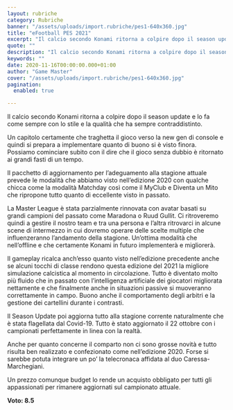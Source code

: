 ```yaml
---
layout: rubriche
category: Rubriche
banner: "/assets/uploads/import.rubriche/pes1-640x360.jpg"
title: "eFootball PES 2021"
excerpt: "Il calcio secondo Konami ritorna a colpire dopo il season update e lo fa come sempre con lo stile e la qualità che ha sempre contraddistinto. Un capitolo certamente che traghetta il gioco verso la new gen di console e quindi si prepara a implementare quanto di buono si è visto finora. Possiamo cominciare subito [&hellip"
quote: ""
description: "Il calcio secondo Konami ritorna a colpire dopo il season update e lo fa come sempre con lo stile e la qualità che ha sempre contraddistinto. Un capitolo certamente che traghetta il gioco verso la new gen di console e quindi si prepara a implementare quanto di buono si è visto finora. Possiamo cominciare subito [&hellip"
keywords: ""
date: 2020-11-16T00:00:00.000+01:00
author: "Game Master"
cover: "/assets/uploads/import.rubriche/pes1-640x360.jpg"
pagination:
  enabled: true

---
```


Il calcio secondo Konami ritorna a colpire dopo il season update e lo fa come sempre con lo stile e la qualità che ha sempre contraddistinto.

Un capitolo certamente che traghetta il gioco verso la new gen di console e quindi si prepara a implementare quanto di buono si è visto finora. Possiamo cominciare subito con il dire che il gioco senza dubbio è ritornato ai grandi fasti di un tempo.

Il pacchetto di aggiornamento per l’adeguamento alla stagione attuale prevede le modalità che abbiamo visto nell’edizione 2020 con qualche chicca come la modalità Matchday così come il MyClub e Diventa un Mito che ripropone tutto quanto di eccellente visto in passato.

La Master League è stata parzialmente rinnovata con avatar basati su grandi campioni del passato come Maradona o Ruud Gullit. Ci ritroveremo quindi a gestire il nostro team e tra una persona e l’altra ritrovarci in alcune scene di intermezzo in cui dovremo operare delle scelte multiple che influenzeranno l’andamento della stagione. Un’ottima modalità che nell’offline e che certamente Konami in futuro implementerà e migliorerà.

Il gameplay ricalca anch’esso quanto visto nell’edizione precedente anche se alcuni tocchi di classe rendono questa edizione del 2021 la migliore simulazione calcistica al momento in circolazione. Tutto è diventato molto più fluido che in passato con l’intelligenza artificiale dei giocatori migliorata nettamente e che finalmente anche in situazioni passive si muoveranno correttamente in campo. Buono anche il comportamento degli arbitri e la gestione dei cartellini durante i contrasti.

Il Season Update poi aggiorna tutto alla stagione corrente naturalmente che è stata flagellata dal Covid-19\. Tutto è stato aggiornato il 22 ottobre con i campionati perfettamente in linea con la realtà.

Anche per quanto concerne il comparto non ci sono grosse novità e tutto risulta ben realizzato e confezionato come nell’edizione 2020\. Forse si sarebbe potuta integrare un po’ la telecronaca affidata al duo Caressa-Marchegiani.

Un prezzo comunque budget lo rende un acquisto obbligato per tutti gli appassionati per rimanere aggiornati sul campionato attuale.

**Voto: 8.5**